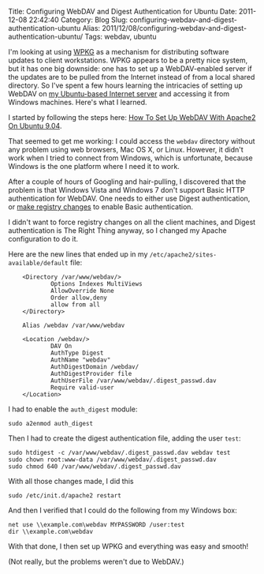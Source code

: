 Title: Configuring WebDAV and Digest Authentication for Ubuntu
Date: 2011-12-08 22:42:40
Category: Blog
Slug: configuring-webdav-and-digest-authentication-ubuntu
Alias: 2011/12/08/configuring-webdav-and-digest-authentication-ubuntu/
Tags: webdav, ubuntu


I'm looking at using [WPKG](http://wpkg.org/) as a mechanism for distributing software updates to client workstations.  WPKG appears to be a pretty nice system, but it has one big downside: one has to set up a WebDAV-enabled server if the updates are to be pulled from the Internet instead of from a local shared directory.  So I've spent a few hours learning the intricacies of  setting up WebDAV on [my Ubuntu-based Internet server](http://undefinedvalue.com/2010/11/12/setting-drupal-ubuntu-1010-ec2) and accessing it from Windows machines.  Here's what I learned.
<!--break-->
I started by following the steps here: [How To Set Up WebDAV With Apache2 On Ubuntu 9.04](http://www.howtoforge.com/how-to-set-up-webdav-with-apache2-on-ubuntu-9.04).

That seemed to get me working: I could access the `webdav` directory without any problem using web browsers, Mac OS X, or Linux.  However, it didn't work when I tried to connect from Windows, which is unfortunate, because Windows is the one platform where I need it to work.

After a couple of hours of Googling and hair-pulling, I discovered that the problem is that Windows Vista and Windows 7 don't support Basic HTTP authentication for WebDAV.  One needs to either use Digest authentication, or [make registry changes](http://support.microsoft.com/kb/841215) to enable Basic authentication.

I didn't want to force registry changes on all the client machines, and Digest authentication is The Right Thing anyway, so I changed my Apache configuration to do it.

Here are the new lines that ended up in my `/etc/apache2/sites-available/default` file:

        <Directory /var/www/webdav/>
                Options Indexes MultiViews
                AllowOverride None
                Order allow,deny
                allow from all
        </Directory>

        Alias /webdav /var/www/webdav

        <Location /webdav/>
                DAV On
                AuthType Digest
                AuthName "webdav"
                AuthDigestDomain /webdav/
                AuthDigestProvider file
                AuthUserFile /var/www/webdav/.digest_passwd.dav
                Require valid-user
        </Location>

I had to enable the `auth_digest` module:

    sudo a2enmod auth_digest

Then I had to create the digest authentication file, adding the user `test`:

    sudo htdigest -c /var/www/webdav/.digest_passwd.dav webdav test
    sudo chown root:www-data /var/www/webdav/.digest_passwd.dav
    sudo chmod 640 /var/www/webdav/.digest_passwd.dav

With all those changes made, I did this

    sudo /etc/init.d/apache2 restart

And then I verified that I could do the following from my Windows box:

    net use \\example.com\webdav MYPASSWORD /user:test
    dir \\example.com\webdav

With that done, I then set up WPKG and everything was easy and smooth!

(Not really, but the problems weren't due to WebDAV.)

